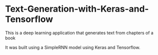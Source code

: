 # Text-Generation-with-Keras-and-Tensorflow
This is a deep learning application that generates text from chapters of a book

It was built using a SimpleRNN model using Keras and Tensorflow.
